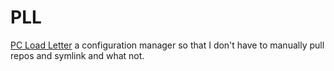 # PLL

[PC Load Letter](https://en.wikipedia.org/wiki/PC_LOAD_LETTER) a configuration manager so that I don't have to manually pull repos and symlink and what not.
